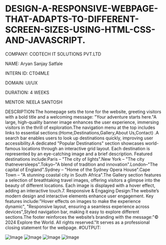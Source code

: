 # DESIGN-A-RESPONSIVE-WEBPAGE-THAT-ADAPTS-TO-DIFFERENT-SCREEN-SIZES-USING-HTML-CSS-AND-JAVASCRIPT.
COMPANY: CODTECH IT SOLUTIONS PVT.LTD

NAME: Aryan Sanjay Satfale

INTERN ID: CT04MLE

DOMAIN: UI/UX

DURATION: 4 WEEKS

MENTOR: NEELA SANTOSH

DESCRIPTION:The homepage sets the tone for the website, greeting visitors with a bold title and a welcoming message:
"Your adventure starts here."A large, high-quality banner image enhances the user experience, immersing visitors in the thrill of exploration.The navigation menu at the top includes links to essential sections:(Home,Destinations,Gallery,About Us,Contact) .A search bar enables users to look up destinations quickly, improving user accessibility.A dedicated "Popular Destinations" section showcases world-famous locations through an interactive grid layout. Each destination is represented by an eye-catching image and a brief description. Featured destinations include:Paris – "The city of lights".New York – "The city thatneversleeps".Tokyo–"A blend of tradition and innovation".London–"The capital of England".Sydney – "Home of the Sydney Opera House".Cape Town – "A stunning coastal city in South Africa".The Gallery section features a selection of breathtaking travel images, offering visitors a glimpse into the beauty of different locations. Each image is displayed with a hover effect, adding an interactive touch.7. Responsive & Engaging Design:The website’s modern design and interactive elements enhance user engagement. Key features include:"Hover effects on images to make the experience dynamic",
"Responsive layout, ensuring a seamless experience across devices",Styled navigation bar, making it easy to explore different sections.The footer reinforces the website’s branding with the message:"© 2024 Explore the World. All rights reserved."It serves as a professional closing statement for the webpage.
#OUTPUT:

![Image](https://github.com/user-attachments/assets/b0f5da19-439d-413d-a897-76ec21193add)
![Image](https://github.com/user-attachments/assets/5374be70-6a82-4175-b159-08ff83f25038)
![Image](https://github.com/user-attachments/assets/445dba4d-af22-41e0-9e22-5b115a11b473)
![Image](https://github.com/user-attachments/assets/392c0a83-5f06-4400-836e-10c1f28db3de)
